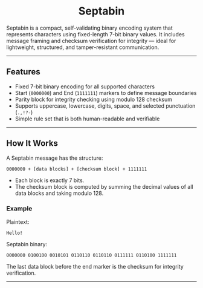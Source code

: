 
<div align="center">

# Septabin

</div>

Septabin is a compact, self-validating binary encoding system that represents characters using fixed-length 7-bit binary values. It includes message framing and checksum verification for integrity — ideal for lightweight, structured, and tamper-resistant communication.

---

## Features

- Fixed 7-bit binary encoding for all supported characters
- Start (`0000000`) and End (`1111111`) markers to define message boundaries
- Parity block for integrity checking using modulo 128 checksum
- Supports uppercase, lowercase, digits, space, and selected punctuation (`.,!?-`)
- Simple rule set that is both human-readable and verifiable

---

## How It Works

A Septabin message has the structure:

```
0000000 + [data blocks] + [checksum block] + 1111111
```

- Each block is exactly 7 bits.
- The checksum block is computed by summing the decimal values of all data blocks and taking modulo 128.

### Example

Plaintext:  
```
Hello!
```

Septabin binary:  
```
0000000 0100100 0010101 0110110 0110110 0111111 0110100 1111111
```

The last data block before the end marker is the checksum for integrity verification.

---
